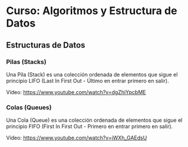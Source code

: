 # Curso: Algoritmos y Estructura de Datos

## Estructuras de Datos

### Pilas (Stacks)

Una Pila (Stack) es una colección ordenada de elementos que sigue el principio LIFO (Last In First Out - Último en entrar primero en salir).

Vídeo: https://www.youtube.com/watch?v=dgZhiYpcbME

### Colas (Queues)

Una Cola (Queue) es una colección ordenada de elementos que sigue el principio FIFO (First In First Out - Primero en entrar primero en salir).

Vídeo: https://www.youtube.com/watch?v=jWXh_GAEdsU
